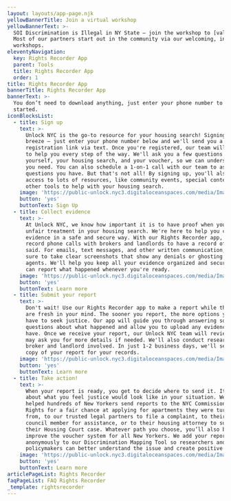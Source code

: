 ```yaml
---
layout: layouts/app-page.njk
yellowBannerTitle: Join a virtual workshop
yellowBannerText: >-
  SOI Discrimination is Illegal in NY State – join the workshop to [value prop.]
  Most of our partners start out in the community via our welcoming, informative
  workshops.
eleventyNavigation:
  key: Rights Recorder App
  parent: Tools
  title: Rights Recorder App
  order: 1
title: Rights Recorder App
bannerTitle: Rights Recorder App
bannerText: >-
  You don’t need to download anything, just enter your phone number to get
  started.
iconBlocksList:
  - title: Sign up
    text: >-
      Unlock NYC is the go-to resource for your housing search! Signing up is a
      breeze – just enter your phone number below and we'll send you a
      registration link via text. Once you're registered, our team will be there
      to help you every step of the way. We'll ask you a few questions about
      yourself, your housing search, and your voucher, so we can understand what
      you need. You can also schedule a 1-on-1 call with our team to ask any
      questions you have. But that's not all! By signing up, you'll also get
      access to lots of resources, like community events, special content, and
      other tools to help with your housing search.
    image: 'https://public-unlock.nyc3.digitaloceanspaces.com/media/Image 1.png'
    button: 'yes'
    buttonText: Sign Up
  - title: Collect evidence
    text: >-
      At Unlock NYC, we know how important it is to have proof when you face
      unfair treatment in your housing search. We're here to help you collect
      evidence in a safe and secure way. With our Rights Recorder app, you can
      record phone calls with brokers and landlords to have a record of what was
      said. For emails, text messages, and other written communication, make
      sure to take clear screenshots that show any denials or ghosting from
      agents. We'll help you keep all your evidence organized and secure, so you
      can report what happened whenever you're ready.
    image: 'https://public-unlock.nyc3.digitaloceanspaces.com/media/Image 2.png'
    button: 'yes'
    buttonText: Learn more
  - title: Submit your report
    text: >-
      Don't wait! Use our Rights Recorder app to make a report while the details
      are fresh in your mind. The sooner you report, the more options you may
      have to seek justice. Our app will guide you through answering some
      questions about what happened and allow you to upload any evidence you
      have. Once we receive your report, our Unlock NYC team will review it, and
      may ask you for more details if needed. We'll also conduct research on the
      broker and landlord involved. In just 1-2 business days, we'll send you a
      copy of your report for your records.
    image: 'https://public-unlock.nyc3.digitaloceanspaces.com/media/Image 3.png'
    button: 'yes'
    buttonText: Learn more
  - title: Take action!
    text: >-
      When your report is ready, you get to decide where to send it. It's all
      about what you feel justice would look like in your situation. We've
      helped hundreds of New Yorkers send reports to the NYC Commission on Human
      Rights for a fair chance at applying for apartments they were turned away
      from, to our trusted legal partners to file a complaint, to their local
      council member for assistance, or to their housing attorney to support
      their Housing Court case. Whatever path you choose, you’ll also be helping
      improve the voucher system for all New Yorkers. We add your report
      anonymously to our Discrimination Mapping Tool so researchers and
      policymakers can better understand the issue and create positive change.
    image: 'https://public-unlock.nyc3.digitaloceanspaces.com/media/Image 4.png'
    button: 'yes'
    buttonText: Learn more
articlePageList: Rights Recorder
faqPageList: FAQ Rights Recorder
_template: rightsrecorder
---
```


